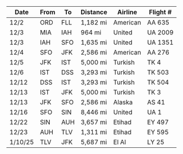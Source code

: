 | Date | From | To | Distance | Airline | Flight # |
|------|------|-----|----------|---------|-----------|
| 12/2 | ORD | FLL | 1,182 mi | American | AA 635 |
| 12/3 | MIA | IAH | 964 mi | United | UA 2009 |
| 12/3 | IAH | SFO | 1,635 mi | United | UA 1351 |
| 12/4 | SFO | JFK | 2,586 mi | American | AA 276 |
| 12/5 | JFK | IST | 5,000 mi | Turkish | TK 4 |
| 12/6 | IST | DSS | 3,293 mi | Turkish | TK 503 |
| 12/12 | DSS | IST | 3,293 mi | Turkish | TK 504 |
| 12/13 | IST | JFK | 5,000 mi | Turkish | TK 3 |
| 12/13 | JFK | SFO | 2,586 mi | Alaska | AS 41 |
| 12/16 | SFO | SIN | 8,446 mi | United | UA 1 |
| 12/22 | SIN | AUH | 3,657 mi | Etihad | EY 497 |
| 12/23 | AUH | TLV | 1,311 mi | Etihad | EY 595 |
| 1/10/25 | TLV | JFK | 5,687 mi | El Al | LY 25 |
